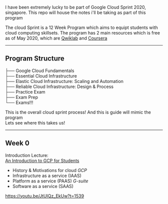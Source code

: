 I have been extremely lucky to be part of Google Cloud Sprint 2020, singapore.
This repo will house the notes i'll be taking as part of this program

The cloud Sprint is a 12 Week Program which aims to equipt students with cloud computing skillsets. The program has 2 main resources which is free as of May 2020, which are [Qwiklab](https://www.qwiklabs.com/) and [Coursera](https://www.coursera.org/learn/gcp-fundamentals/home/welcome)  


---
Program Structure
---

├── Google Cloud Fundamentals    
├── Essential Cloud Infrastructure  
├── Elastic Cloud Infrastructure: Scaling and Automation  
├── Reliable Cloud Infrastructure: Design & Process  
├── Practice Exam  
├── Exam Prep  
└── Exams!!!   


This is the overall cloud sprint process! And this is guide will mimic the program  
Lets see where this takes us!


---
Week 0
--- 
Introduction Lecture:  
[An Introduction to GCP for Students](https://www.youtube.com/watch?v=JtUIQz_EkUw&feature=youtu.be)  

- History & Motivations for cloud
*GCP*
- Infrastructure as a service (IAAS)
- Platform as a service (PAAS)
*G-suite*
- Software as a service (SAAS)

https://youtu.be/JtUIQz_EkUw?t=1539

